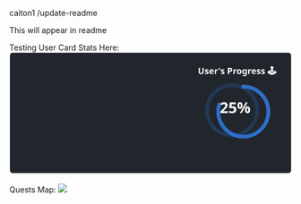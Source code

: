 caiton1
/update-readme

This will appear in readme


Testing User Card Stats Here:<br>
![User Draft Stats](/userCards/draft.svg)

Quests Map:
<img src="photos/QuestsMap" width="128"/>
